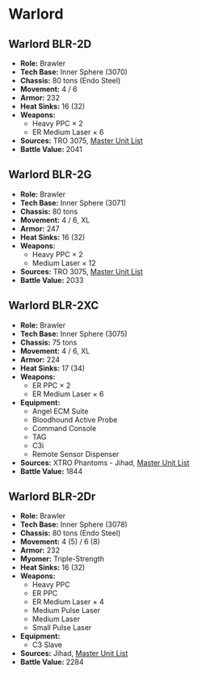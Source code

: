 # Warlord
## Warlord BLR-2D
- **Role:** Brawler
- **Tech Base:** Inner Sphere (3070)
- **Chassis:** 80 tons (Endo Steel)
- **Movement:** 4 / 6
- **Armor:** 232
- **Heat Sinks:** 16 (32)
- **Weapons:**
  - Heavy PPC × 2
  - ER Medium Laser × 6
- **Sources:** TRO 3075, [Master Unit List](http://masterunitlist.info/Unit/Details/3509/warlord-blr-2d)
- **Battle Value:** 2041

## Warlord BLR-2G
- **Role:** Brawler
- **Tech Base:** Inner Sphere (3071)
- **Chassis:** 80 tons
- **Movement:** 4 / 6, XL
- **Armor:** 247
- **Heat Sinks:** 16 (32)
- **Weapons:**
  - Heavy PPC × 2
  - Medium Laser × 12
- **Sources:** TRO 3075, [Master Unit List](http://masterunitlist.info/Unit/Details/3511/warlord-blr-2g)
- **Battle Value:** 2033

## Warlord BLR-2XC
- **Role:** Brawler
- **Tech Base:** Inner Sphere (3075)
- **Chassis:** 75 tons
- **Movement:** 4 / 6, XL
- **Armor:** 224
- **Heat Sinks:** 17 (34)
- **Weapons:**
  - ER PPC × 2
  - ER Medium Laser × 6
- **Equipment:**
  - Angel ECM Suite
  - Bloodhound Active Probe
  - Command Console
  - TAG
  - C3i
  - Remote Sensor Dispenser
- **Sources:** XTRO Phantoms - Jihad, [Master Unit List](http://masterunitlist.info/Unit/Details/5602/warlord-blr-2xc)
- **Battle Value:** 1844

## Warlord BLR-2Dr
- **Role:** Brawler
- **Tech Base:** Inner Sphere (3078)
- **Chassis:** 80 tons (Endo Steel)
- **Movement:** 4 (5) / 6 (8)
- **Armor:** 232
- **Myomer:** Triple-Strength
- **Heat Sinks:** 16 (32)
- **Weapons:**
  - Heavy PPC
  - ER PPC
  - ER Medium Laser × 4
  - Medium Pulse Laser
  - Medium Laser
  - Small Pulse Laser
- **Equipment:**
  - C3 Slave
- **Sources:** Jihad, [Master Unit List](http://masterunitlist.info/Unit/Details/3510/warlord-blr-2dr)
- **Battle Value:** 2284


